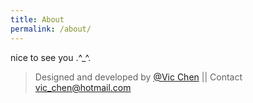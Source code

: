 ```yaml
---
title: About
permalink: /about/
---
```


<p class="heavy-title">nice to see you .^_^.</p>

>Designed and developed by [@Vic Chen](http://blog.csdn.net/k_shmily) \|\| Contact <a href="mailto:vic_chen@hotmail.com" class="email" title="联系邮箱">vic_chen@hotmail.com</a>
